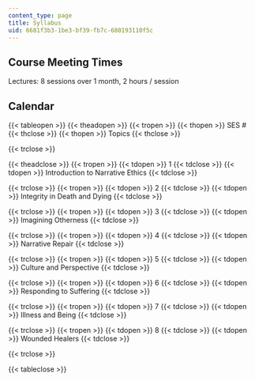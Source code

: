 ```yaml
---
content_type: page
title: Syllabus
uid: 6681f3b3-1be3-bf39-fb7c-680193110f5c
---
```


Course Meeting Times
--------------------

Lectures: 8 sessions over 1 month, 2 hours / session

Calendar
--------

{{< tableopen >}}
{{< theadopen >}}
{{< tropen >}}
{{< thopen >}}
SES #
{{< thclose >}}
{{< thopen >}}
Topics
{{< thclose >}}

{{< trclose >}}

{{< theadclose >}}
{{< tropen >}}
{{< tdopen >}}
1
{{< tdclose >}}
{{< tdopen >}}
Introduction to Narrative Ethics
{{< tdclose >}}

{{< trclose >}}
{{< tropen >}}
{{< tdopen >}}
2
{{< tdclose >}}
{{< tdopen >}}
Integrity in Death and Dying
{{< tdclose >}}

{{< trclose >}}
{{< tropen >}}
{{< tdopen >}}
3
{{< tdclose >}}
{{< tdopen >}}
Imagining Otherness
{{< tdclose >}}

{{< trclose >}}
{{< tropen >}}
{{< tdopen >}}
4
{{< tdclose >}}
{{< tdopen >}}
Narrative Repair
{{< tdclose >}}

{{< trclose >}}
{{< tropen >}}
{{< tdopen >}}
5
{{< tdclose >}}
{{< tdopen >}}
Culture and Perspective
{{< tdclose >}}

{{< trclose >}}
{{< tropen >}}
{{< tdopen >}}
6
{{< tdclose >}}
{{< tdopen >}}
Responding to Suffering
{{< tdclose >}}

{{< trclose >}}
{{< tropen >}}
{{< tdopen >}}
7
{{< tdclose >}}
{{< tdopen >}}
Illness and Being
{{< tdclose >}}

{{< trclose >}}
{{< tropen >}}
{{< tdopen >}}
8
{{< tdclose >}}
{{< tdopen >}}
Wounded Healers
{{< tdclose >}}

{{< trclose >}}

{{< tableclose >}}